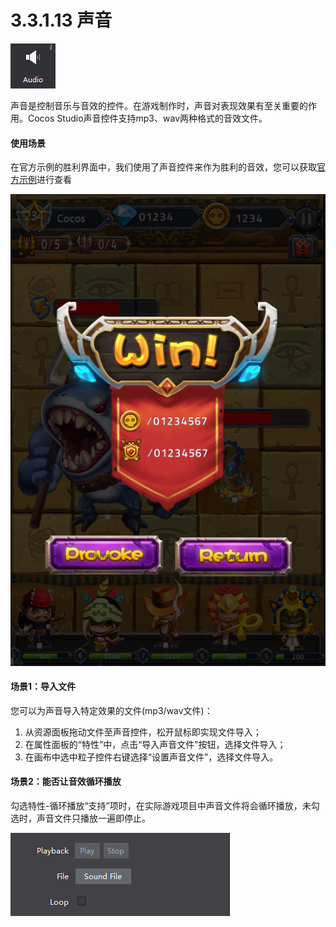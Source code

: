 # 3.3.1.13 声音

![](./res/image101.png)

声音是控制音乐与音效的控件。在游戏制作时，声音对表现效果有至关重要的作用。Cocos Studio声音控件支持mp3、wav两种格式的音效文件。

#### 使用场景

在官方示例的胜利界面中，我们使用了声音控件来作为胜利的音效，您可以获取[官方示例]()进行查看

![](./res/image102.png)

#### 场景1：导入文件

您可以为声音导入特定效果的文件(mp3/wav文件)：

1. 从资源面板拖动文件至声音控件，松开鼠标即实现文件导入；
2. 在属性面板的“特性”中，点击“导入声音文件”按钮，选择文件导入；
3. 在画布中选中粒子控件右键选择“设置声音文件”，选择文件导入。

#### 场景2：能否让音效循环播放

勾选特性-循环播放“支持”项时，在实际游戏项目中声音文件将会循环播放，未勾选时，声音文件只播放一遍即停止。

![](./res/image103.png)